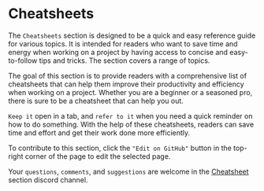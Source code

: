 # Cheatsheets

The `Cheatsheets` section is designed to be a quick and easy reference guide for various topics. It is intended for readers who want to save time and energy when working on a project by having access to concise and easy-to-follow tips and tricks. The section covers a range of topics.

The goal of this section is to provide readers with a comprehensive list of cheatsheets that can help them improve their productivity and efficiency when working on a project. Whether you are a beginner or a seasoned pro, there is sure to be a cheatsheet that can help you out.

`Keep it` open in a tab, and `refer to it` when you need a quick reminder on how to do something. With the help of these cheatsheets, readers can save time and effort and get their work done more efficiently.

To contribute to this section, click the `"Edit on GitHub"` button in the top-right corner of the page to edit the selected page. 

Your `questions`, `comments`, and `suggestions` are welcome in the <a href="https://discord.gg/fbkuAp8kk9" target="_blank">Cheatsheet</a> section discord channel.

